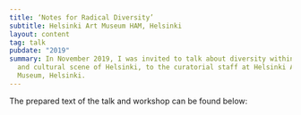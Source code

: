 ```yaml
---
title: ‘Notes for Radical Diversity’
subtitle: Helsinki Art Museum HAM, Helsinki
layout: content
tag: talk
pubdate: "2019"
summary: In November 2019, I was invited to talk about diversity within the art
  and cultural scene of Helsinki, to the curatorial staff at Helsinki Art
  Museum, Helsinki.
---
```

The prepared text of the talk and workshop can be found below: